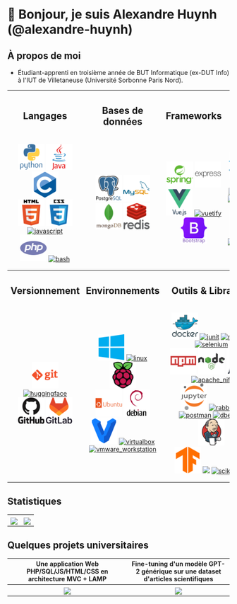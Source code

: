 <!--==========================================================-->
<!--          Bonjour à vous, lecteur de README.md !          -->
<!--==========================================================-->

<!--=======================Description FR=======================-->
<h1>👋 Bonjour, je suis Alexandre Huynh (@alexandre-huynh)</h1>
  
<h2>À propos de moi</h2>
  
- Étudiant-apprenti en troisième année de BUT Informatique (ex-DUT Info) à l'IUT de Villetaneuse (Université Sorbonne Paris Nord). 
<!--=======================Alternative EN=======================-->
<!--
<h1>👋 Hi there, I’m Alexandre Huynh (@alexandre-huynh)</h1>
  
- French student in the third year of a Computer Science BSc in apprenticeship, at the IUT de Villetaneuse (Université Sorbonne Paris Nord). 
<!--==========================================================-->

<!-- Credit to @alexandrecpedro https://github.com/alexandrecpedro and https://github.com/devicons/devicon/tree/v2.15.1 authors --> 

<table align=center>
  <tr>
    <th>
      <h2>Langages</h2>
    </th>
    <th>
      <h2>Bases de données</h2>
    </th>
    <th>
      <h2>Frameworks</h2>
    </th>
    <th>
      <h2>IDEs</h2>
    </th>
  </tr>
  <tr>
    <td>
      <p align="center">
        <a href="https://www.python.org" title="Python" target="_blank" rel="noreferrer"><img src="https://github.com/devicons/devicon/blob/v2.15.1/icons/python/python-original-wordmark.svg" alt="python" height="60" /></a>
        <a href="https://www.java.com" title="Java" target="_blank" rel="noreferrer"><img src="https://github.com/devicons/devicon/blob/v2.15.1/icons/java/java-original-wordmark.svg" alt="java" height="60" /></a>
        <a href="https://www.w3schools.com/c/" title="Langage C" target="_blank" rel="noreferrer"><img src="https://github.com/devicons/devicon/blob/v2.15.1/icons/c/c-original.svg" alt="c" height="60" /></a>
        <br />
        <a href="https://www.w3.org/html/" title="HTML5" target="_blank" rel="noreferrer"><img src="https://github.com/devicons/devicon/blob/v2.15.1/icons/html5/html5-original-wordmark.svg" alt="html5" height="60" /></a>
        <a href="https://www.w3schools.com/css/" title="CSS3" target="_blank" rel="noreferrer"><img src="https://github.com/devicons/devicon/blob/v2.15.1/icons/css3/css3-original-wordmark.svg" alt="css3" height="60" /></a>
        <a href="https://developer.mozilla.org/en-US/docs/Web/JavaScript" title="JavaScript" target="_blank" rel="noreferrer"><img src="https://cdn.jsdelivr.net/gh/devicons/devicon/icons/javascript/javascript-original.svg" alt="javascript" height="60" /></a>
        <br />
        <a href="https://www.php.net" title="PHP" target="_blank" rel="noreferrer"><img src="https://github.com/devicons/devicon/blob/v2.15.1/icons/php/php-plain.svg" alt="php" height="60" /></a>
        <a href="https://www.gnu.org/software/bash/" title="BASH" target="_blank" rel="noreferrer"><img src="https://cdn.jsdelivr.net/gh/devicons/devicon/icons/bash/bash-original.svg" alt="bash" height="60" /></a>
      </p>
    </td>
    <td>
      <p align="center">
        <a href="https://www.postgresql.org" title="PostgreSQL" target="_blank" rel="noreferrer"><img src="https://github.com/devicons/devicon/blob/v2.15.1/icons/postgresql/postgresql-original-wordmark.svg" alt="postgresql" height="60" /></a>
        <a href="https://www.mysql.com" title="MySQL" target="_blank" rel="noreferrer"><img src="https://github.com/devicons/devicon/blob/v2.15.1/icons/mysql/mysql-original-wordmark.svg" alt="mysql" height="60" /></a>
        <br />
        <a href="https://www.mongodb.com/en-us" title="MongoDB" target="_blank" rel="noreferrer"><img src="https://github.com/devicons/devicon/blob/v2.15.1/icons/mongodb/mongodb-original-wordmark.svg" alt="mongodb" height="60" /></a>
        <a href="https://redis.io/" title="Redis" target="_blank" rel="noreferrer"><img src="https://github.com/devicons/devicon/blob/v2.15.1/icons/redis/redis-original-wordmark.svg" alt="redis" height="60" /></a>
      </p>
    </td>
    <td>
      <p align="center">
        <a href="https://spring.io" title="Spring Boot" target="_blank" rel="noreferrer"><img src="https://github.com/devicons/devicon/blob/v2.15.1/icons/spring/spring-original-wordmark.svg" alt="springboot" height="60" /></a>
        <a href="https://expressjs.com/fr/" title="Express.js" target="_blank" rel="noreferrer"><img src="https://github.com/devicons/devicon/blob/v2.15.1/icons/express/express-original-wordmark.svg" alt="expressjs" height="60" /></a>
        <br />
        <a href="https://vuejs.org" title="Vue.js" title="" target="_blank" rel="noreferrer"><img src="https://github.com/devicons/devicon/blob/v2.15.1/icons/vuejs/vuejs-original-wordmark.svg" alt="vuejs" height="60" /></a>
        <a href="https://vuetifyjs.com/en/" title="Vuetify" target="_blank" rel="noreferrer"><img src="https://cdn.vuetifyjs.com/images/logos/logo.svg" alt="vuetify" height="60" /></a>
        <br />
        <a href="https://getbootstrap.com/" title="Bootstrap" target="_blank" rel="noreferrer"><img src="https://github.com/devicons/devicon/blob/master/icons/bootstrap/bootstrap-original-wordmark.svg" alt="bootstrap" height="60" /></a>
      </p>
    </td>
    <td>
      <p align="center">
        <a href="https://code.visualstudio.com" title="Visual Studio Code" target="_blank" rel="noreferrer"><img src="https://github.com/devicons/devicon/blob/v2.15.1/icons/vscode/vscode-original.svg" alt="vscode" height="60" /></a>
        <a href="https://www.jetbrains.com/fr-fr/idea/" title="IntelliJ IDEA" target="_blank" rel="noreferrer"><img src="https://upload.wikimedia.org/wikipedia/commons/thumb/9/9c/IntelliJ_IDEA_Icon.svg/1200px-IntelliJ_IDEA_Icon.svg.png" alt="intellij" height="60" /></a>
        <br />
        <a href="https://www.eclipse.org/org" title="Eclipse" target="_blank" rel="noreferrer"><img src="https://aymeric-cucherousset.fr/wp-content/uploads/2022/09/logo-eclipse.png" alt="eclipse" height="60" /></a>
        <a href="https://www.jetbrains.com/fr-fr/phpstorm/" title="PHPStorm" target="_blank" rel="noreferrer"><img src="https://upload.wikimedia.org/wikipedia/commons/thumb/c/c9/PhpStorm_Icon.svg/1200px-PhpStorm_Icon.svg.png" alt="phpstorm" height="60" /></a>
        <br />
        <a href="https://developer.android.com/studio" title="Android Studio" target="_blank" rel="noreferrer"><img src="https://github.com/devicons/devicon/blob/v2.15.1/icons/androidstudio/androidstudio-original.svg" alt="androidstudio" height="60" /></a>
        <a href="https://www.jetbrains.com/fr-fr/webstorm/" title="WebStorm" target="_blank" rel="noreferrer"><img src="https://resources.jetbrains.com/storage/products/webstorm/img/meta/webstorm_logo_300x300.png" alt="webstorm" height="60" /></a>
      </p>
    </td>
  </tr>
  <tr>
    <th>
      <h2>Versionnement</h2>
    </th>
    <th>
      <h2>Environnements</h2>
    </th>
    <th colspan=2>
      <h2>Outils & Librairies</h2>
    </th>
  </tr>
  <tr>
    <td>
      <p align="center">
        <a href="https://git-scm.com" title="Git" target="_blank" rel="noreferrer"><img src="https://github.com/devicons/devicon/blob/v2.15.1/icons/git/git-plain-wordmark.svg" alt="git" height="60" /></a>
        <a href="https://huggingface.co/alexandre-huynh" title="Hugging Face" target="_blank" rel="noreferrer"><img src="https://cdn-lfs.huggingface.co/repos/96/a2/96a2c8468c1546e660ac2609e49404b8588fcf5a748761fa72c154b2836b4c83/9cf16f4f32604eaf76dabbdf47701eea5a768ebcc7296acc1d1758181f71db73?response-content-disposition=inline%3B+filename*%3DUTF-8%27%27hf-logo.png%3B+filename%3D%22hf-logo.png%22%3B&response-content-type=image%2Fpng&Expires=1706826411&Policy=eyJTdGF0ZW1lbnQiOlt7IkNvbmRpdGlvbiI6eyJEYXRlTGVzc1RoYW4iOnsiQVdTOkVwb2NoVGltZSI6MTcwNjgyNjQxMX19LCJSZXNvdXJjZSI6Imh0dHBzOi8vY2RuLWxmcy5odWdnaW5nZmFjZS5jby9yZXBvcy85Ni9hMi85NmEyYzg0NjhjMTU0NmU2NjBhYzI2MDllNDk0MDRiODU4OGZjZjVhNzQ4NzYxZmE3MmMxNTRiMjgzNmI0YzgzLzljZjE2ZjRmMzI2MDRlYWY3NmRhYmJkZjQ3NzAxZWVhNWE3NjhlYmNjNzI5NmFjYzFkMTc1ODE4MWY3MWRiNzM%7EcmVzcG9uc2UtY29udGVudC1kaXNwb3NpdGlvbj0qJnJlc3BvbnNlLWNvbnRlbnQtdHlwZT0qIn1dfQ__&Signature=NubfXeONYrXWiPksLkkBCzKejWCl0PEmwgfft9Xdm0OfpvgdyFrh9CYV8kRFgizdHy4CkHFFPotcN9SzjIdfgMQJQ5HWfJD-YCAE0W7GwuInSqE-ksjKPjDYwD0E-iDKleKWj-1Rc4RkeyAH6kCqHezRpx0EbvnU0qdAw1WlUqG1MqmXk97BlAyC4zZbBdlNGI3okScI-nAVbhdeyEMXwbUd-97B3kqC7LrFN09IcriQxapQ3s2n599%7E7Xp%7EL12kWL7OloNt5YkpN2wRAg6v1NsGxijosF5LyfK9VpYw8BXQcpXlIyB4T3eetz3ok6M2qCJYQz3m2Oncgjs0my3RZQ__&Key-Pair-Id=KVTP0A1DKRTAX" alt="huggingface" height="60" /></a>
        <br />
        <a href="https://www.github.com" title="GitHub" target="_blank" rel="noreferrer"><img src="https://github.com/devicons/devicon/blob/v2.15.1/icons/github/github-original-wordmark.svg" alt="github" height="60" /></a>
        <a href="https://about.gitlab.com/" title="GitLab" target="_blank" rel="noreferrer"><img src="https://github.com/devicons/devicon/blob/v2.15.1/icons/gitlab/gitlab-original-wordmark.svg" alt="gitlab" height="60" /></a>
      </p>
    </td>
    <td>
      <p align="center">
        <a href="https://www.microsoft.com/fr-fr/windows/" title="Windows" target="_blank" rel="noreferrer"><img src="https://github.com/devicons/devicon/blob/v2.15.1/icons/windows8/windows8-original.svg" alt="windows" height="60" /></a>
        <a href="https://www.linux.org/" title="Linux" target="_blank" rel="noreferrer"><img src="https://cdn.jsdelivr.net/gh/devicons/devicon/icons/linux/linux-original.svg" alt="linux" height="60" /></a>
        <a href="https://www.raspberrypi.com" title="Raspberry Pi" target="_blank" rel="noreferrer"><img src="https://github.com/devicons/devicon/blob/v2.15.1/icons/raspberrypi/raspberrypi-original.svg" alt="raspberrypi" height="60" /></a>
        <br />
        <a href="https://www.ubuntu-fr.org" title="Ubuntu" target="_blank" rel="noreferrer"><img src="https://github.com/devicons/devicon/blob/v2.15.1/icons/ubuntu/ubuntu-plain-wordmark.svg" alt="ubuntu" height="60" /></a>
        <a href="https://www.debian.org/index.en.html" title="Debian" target="_blank" rel="noreferrer"><img src="https://github.com/devicons/devicon/blob/v2.15.1/icons/debian/debian-original-wordmark.svg" alt="debian" height="60" /></a>
        <br />
        <a href="https://www.vagrantup.com/" title="Vagrant" target="_blank" rel="noreferrer"><img src="https://github.com/devicons/devicon/blob/v2.15.1/icons/vagrant/vagrant-original.svg" alt="vagrant" height="60" /></a>
        <a href="https://www.virtualbox.org/" title="VirtualBox" target="_blank" rel="noreferrer"><img src="https://upload.wikimedia.org/wikipedia/commons/d/d5/Virtualbox_logo.png" alt="virtualbox" height="60" /></a>
        <a href="https://www.vmware.com/fr/products/workstation-pro.html" title="VMWare Workstation" target="_blank" rel="noreferrer"><img src="https://upload.wikimedia.org/wikipedia/commons/thumb/5/5a/Vmware_workstation_16_icon.svg/600px-Vmware_workstation_16_icon.svg.png" alt="vmware_workstation" height="60" /></a>
      </p>
    </td>
    <td colspan=2>
      <p align="center">
        <a href="https://www.docker.com" title="Docker" target="_blank" rel="noreferrer"><img src="https://github.com/devicons/devicon/blob/v2.15.1/icons/docker/docker-original-wordmark.svg" alt="docker" height="60" /></a>
        <a href="https://junit.org/junit5/" title="Junit5" target="_blank" rel="noreferrer"><img src="https://junit.org/junit5/assets/img/junit5-logo.png" alt="junit" height="60" /></a>
        <a href="https://site.mockito.org" title="Mockito" target="_blank" rel="noreferrer"><img src="https://github.com/mockito/mockito.github.io/raw/master/img/logo%402x.png" alt="mockito" height="60" /></a>
        <a href="https://www.selenium.dev/" title="Selenium" target="_blank" rel="noreferrer"><img src="https://upload.wikimedia.org/wikipedia/commons/thumb/d/d5/Selenium_Logo.png/574px-Selenium_Logo.png" alt="selenium" height="60" /></a>
        <br />
        <a href="https://www.npmjs.com" title="npm" target="_blank" rel="noreferrer"><img src="https://github.com/devicons/devicon/blob/v2.15.1/icons/npm/npm-original-wordmark.svg" alt="npm" height="60" /></a>
        <a href="https://nodejs.org/en" title="Node.js" target="_blank" rel="noreferrer"><img src="https://github.com/devicons/devicon/blob/v2.15.1/icons/nodejs/nodejs-original-wordmark.svg" alt="nodejs" height="60" /></a>
        <a href="https://jquery.com" title="jQuery" target="_blank" rel="noreferrer"><img src="https://github.com/devicons/devicon/blob/v2.15.1/icons/jquery/jquery-original-wordmark.svg" alt="jquery" height="60" /></a>
        <a href="https://nifi.apache.org/" title="Apache NiFi" target="_blank" rel="noreferrer"><img src="https://svn.apache.org/repos/asf/comdev/project-logos/originals/nifi.svg" alt="apache_nifi" height="40" /></a>
        <br />
        <a href="https://jupyter.org" title="Jupyter" target="_blank" rel="noreferrer"><img src="https://github.com/devicons/devicon/blob/v2.15.1/icons/jupyter/jupyter-original-wordmark.svg" alt="jupyter" height="60" /></a>
        <a href="https://rabbitmq.com/" title="RabbitMQ" target="_blank" rel="noreferrer"><img src="https://cdn.freebiesupply.com/logos/large/2x/rabbitmq-logo-png-transparent.png" alt="rabbitmq" height="60" /></a>
        <a href="https://www.postman.com/" title="Postman" target="_blank" rel="noreferrer"><img src="https://seeklogo.com/images/P/postman-logo-0087CA0D15-seeklogo.com.png" alt="postman" height="60" /></a>
        <a href="https://dbeaver.io/" title="DBeaver" target="_blank" rel="noreferrer"><img src="https://upload.wikimedia.org/wikipedia/commons/thumb/b/b5/DBeaver_logo.svg/2048px-DBeaver_logo.svg.png" alt="dbeaver" height="60" /></a>
        <a href="https://www.jenkins.io/" title="Jenkins" target="_blank" rel="noreferrer"><img src="https://github.com/devicons/devicon/blob/v2.15.1/icons/jenkins/jenkins-original.svg" alt="jenkins" height="60" /></a>
        <br />
        <a href="https://www.tensorflow.org/?hl=en" title="TensorFlow" target="_blank" rel="noreferrer"><img src="https://github.com/devicons/devicon/blob/v2.15.1/icons/tensorflow/tensorflow-original.svg" alt="tensorflow" height="60" /></a>
        <a href="https://keras.io/" title="Keras" target="_blank" rel="noreferrer"><img src="https://upload.wikimedia.org/wikipedia/commons/thumb/a/ae/Keras_logo.svg/langfr-110px-Keras_logo.svg.png" height="60" /></a>
        <a href="https://scikit-learn.org/stable/" title="scikit-learn" target="_blank" rel="noreferrer"><img src="https://upload.wikimedia.org/wikipedia/commons/thumb/0/05/Scikit_learn_logo_small.svg/1200px-Scikit_learn_logo_small.svg.png" alt="scikitlearn" height="60" /></a>
        <!--<a href="https://doc.ubuntu-fr.org/ssh" target="_blank" rel="noreferrer"><img src="https://github.com/devicons/devicon/blob/v2.15.1/icons/ssh/ssh-original-wordmark.svg" alt="ssh" height="60" /></a>-->
      </p>
    </td>
  </tr>
</table>

<!--==========================================================-->
<!--Ancienne disposition-->
<!--==========================================================-->

<!--
<h2>Langages</h2>

<p align="left">
  <a href="https://www.python.org" target="_blank" rel="noreferrer"><img src="https://github.com/devicons/devicon/blob/v2.15.1/icons/python/python-original-wordmark.svg" alt="python" height="60" /></a>
  <a href="https://www.java.com" target="_blank" rel="noreferrer"><img src="https://github.com/devicons/devicon/blob/v2.15.1/icons/java/java-original-wordmark.svg" alt="java" height="60" /></a>
  <a href="https://www.w3schools.com/c/" target="_blank" rel="noreferrer"><img src="https://github.com/devicons/devicon/blob/v2.15.1/icons/c/c-original.svg" alt="c" height="60" /></a>
  <a href="https://www.php.net" target="_blank" rel="noreferrer"><img src="https://github.com/devicons/devicon/blob/v2.15.1/icons/php/php-plain.svg" alt="php" height="60" /></a>
  <a href="https://www.w3.org/html/" target="_blank" rel="noreferrer"><img src="https://github.com/devicons/devicon/blob/v2.15.1/icons/html5/html5-original-wordmark.svg" alt="html5" height="60" /></a>
  <a href="https://www.w3schools.com/css/" target="_blank" rel="noreferrer"><img src="https://github.com/devicons/devicon/blob/v2.15.1/icons/css3/css3-original-wordmark.svg" alt="css3" height="60" /></a>
  <a href="https://developer.mozilla.org/en-US/docs/Web/JavaScript" target="_blank" rel="noreferrer"><img src="https://cdn.jsdelivr.net/gh/devicons/devicon/icons/javascript/javascript-original.svg" alt="javascript" height="60" /></a>
  <a href="https://www.gnu.org/software/bash/" target="_blank" rel="noreferrer"><img src="https://cdn.jsdelivr.net/gh/devicons/devicon/icons/bash/bash-original.svg" alt="bash" height="60" /></a>
</p>

<!--==========================================================- ->

<h2>Bases de données</h2>

<p align="left">
  <a href="https://www.postgresql.org" target="_blank" rel="noreferrer"><img src="https://github.com/devicons/devicon/blob/v2.15.1/icons/postgresql/postgresql-original-wordmark.svg" alt="postgresql" height="60" /></a>
  <a href="https://www.mysql.com" target="_blank" rel="noreferrer"><img src="https://github.com/devicons/devicon/blob/v2.15.1/icons/mysql/mysql-original-wordmark.svg" alt="mysql" height="60" /></a>
  <a href="https://www.mongodb.com/en-us" target="_blank" rel="noreferrer"><img src="https://github.com/devicons/devicon/blob/v2.15.1/icons/mongodb/mongodb-original-wordmark.svg" alt="mongodb" height="60" /></a>
  <a href="https://redis.io/" target="_blank" rel="noreferrer"><img src="https://github.com/devicons/devicon/blob/v2.15.1/icons/redis/redis-original-wordmark.svg" alt="redis" height="60" /></a>
</p>

<!--==========================================================- ->

<h2>Frameworks</h2>

<p align="left">
  <a href="https://spring.io" target="_blank" rel="noreferrer"><img src="https://github.com/devicons/devicon/blob/v2.15.1/icons/spring/spring-original-wordmark.svg" alt="springboot" height="60" /></a>
  <a href="https://vuejs.org" target="_blank" rel="noreferrer"><img src="https://github.com/devicons/devicon/blob/v2.15.1/icons/vuejs/vuejs-original-wordmark.svg" alt="vuejs" height="60" /></a>
  <a href="https://expressjs.com/fr/" target="_blank" rel="noreferrer"><img src="https://github.com/devicons/devicon/blob/v2.15.1/icons/express/express-original-wordmark.svg" alt="expressjs" height="60" /></a>
</p>

<!--==========================================================- ->

<h2>IDEs</h2>

<p align="left">
  <a href="https://code.visualstudio.com" target="_blank" rel="noreferrer"><img src="https://github.com/devicons/devicon/blob/v2.15.1/icons/vscode/vscode-original.svg" alt="vscode" height="60" /></a>
  <a href="https://developer.android.com/studio" target="_blank" rel="noreferrer"><img src="https://github.com/devicons/devicon/blob/v2.15.1/icons/androidstudio/androidstudio-original.svg" alt="androidstudio" height="60" /></a>
  <a href="https://www.eclipse.org/org" target="_blank" rel="noreferrer"><img src="https://aymeric-cucherousset.fr/wp-content/uploads/2022/09/logo-eclipse.png" alt="eclipse" height="60" /></a>
  <a href="https://www.jetbrains.com/fr-fr/idea/" target="_blank" rel="noreferrer"><img src="https://upload.wikimedia.org/wikipedia/commons/thumb/9/9c/IntelliJ_IDEA_Icon.svg/1200px-IntelliJ_IDEA_Icon.svg.png" alt="intellij" height="60" /></a>
  <a href="https://www.jetbrains.com/fr-fr/phpstorm/" target="_blank" rel="noreferrer"><img src="https://upload.wikimedia.org/wikipedia/commons/thumb/c/c9/PhpStorm_Icon.svg/1200px-PhpStorm_Icon.svg.png" alt="phpstorm" height="60" /></a>
  <a href="https://www.jetbrains.com/fr-fr/webstorm/" target="_blank" rel="noreferrer"><img src="https://resources.jetbrains.com/storage/products/webstorm/img/meta/webstorm_logo_300x300.png" alt="webstorm" height="60" /></a>
</p>
                        
<!--==========================================================- -> 

<h2>Outils</h2>

<p align="left">
  <a href="https://git-scm.com" target="_blank" rel="noreferrer"><img src="https://github.com/devicons/devicon/blob/v2.15.1/icons/git/git-plain-wordmark.svg" alt="git" height="60" /></a>
  <a href="https://www.github.com" target="_blank" rel="noreferrer"><img src="https://github.com/devicons/devicon/blob/v2.15.1/icons/github/github-original-wordmark.svg" alt="github" height="60" /></a>
  <a href="https://about.gitlab.com/" target="_blank" rel="noreferrer"><img src="https://github.com/devicons/devicon/blob/v2.15.1/icons/gitlab/gitlab-original-wordmark.svg" alt="gitlab" height="60" /></a>
  <a href="https://www.docker.com" target="_blank" rel="noreferrer"><img src="https://github.com/devicons/devicon/blob/v2.15.1/icons/docker/docker-original-wordmark.svg" alt="docker" height="60" /></a>
  <a href="https://jupyter.org" target="_blank" rel="noreferrer"><img src="https://github.com/devicons/devicon/blob/v2.15.1/icons/jupyter/jupyter-original-wordmark.svg" alt="jupyter" height="60" /></a>
  <a href="https://junit.org/junit5/" target="_blank" rel="noreferrer"><img src="https://junit.org/junit5/assets/img/junit5-logo.png" alt="junit" height="60" /></a>
  <a href="https://site.mockito.org" target="_blank" rel="noreferrer"><img src="https://github.com/mockito/mockito.github.io/raw/master/img/logo%402x.png" alt="mockito" height="60" /></a>
  <a href="https://www.npmjs.com" target="_blank" rel="noreferrer"><img src="https://github.com/devicons/devicon/blob/v2.15.1/icons/npm/npm-original-wordmark.svg" alt="npm" height="60" /></a>
  <a href="https://nodejs.org/en" target="_blank" rel="noreferrer"><img src="https://github.com/devicons/devicon/blob/v2.15.1/icons/nodejs/nodejs-original-wordmark.svg" alt="nodejs" height="60" /></a>
  <a href="https://jquery.com" target="_blank" rel="noreferrer"><img src="https://github.com/devicons/devicon/blob/v2.15.1/icons/jquery/jquery-original-wordmark.svg" alt="jquery" height="60" /></a>
  <a href="https://nifi.apache.org/" target="_blank" rel="noreferrer"><img src="https://svn.apache.org/repos/asf/comdev/project-logos/originals/nifi.svg" alt="apache_nifi" height="40" /></a>
  <a href="https://rabbitmq.com/" target="_blank" rel="noreferrer"><img src="https://www.mon-code.net/logo/rabbitmq.png" alt="rabbitmq" height="60" /></a>
  <a href="https://www.postman.com/" target="_blank" rel="noreferrer"><img src="https://seeklogo.com/images/P/postman-logo-0087CA0D15-seeklogo.com.png" alt="postman" height="60" /></a>
  <a href="https://dbeaver.io/" target="_blank" rel="noreferrer"><img src="https://upload.wikimedia.org/wikipedia/commons/thumb/b/b5/DBeaver_logo.svg/2048px-DBeaver_logo.svg.png" alt="dbeaver" height="60" /></a>
  <!--<a href="https://doc.ubuntu-fr.org/ssh" target="_blank" rel="noreferrer"><img src="https://github.com/devicons/devicon/blob/v2.15.1/icons/ssh/ssh-original-wordmark.svg" alt="ssh" height="60" /></a>-->
</p>
<!-- hi there ! -Alexandre -->

<!--==========================================================- ->  
                                                
<h2>Environnements</h2>

<p align="left">
  <a href="https://www.microsoft.com/fr-fr/windows/" target="_blank" rel="noreferrer"><img src="https://github.com/devicons/devicon/blob/v2.15.1/icons/windows8/windows8-original.svg" alt="windows" height="60" /></a>
  <a href="https://www.linux.org/" target="_blank" rel="noreferrer"><img src="https://cdn.jsdelivr.net/gh/devicons/devicon/icons/linux/linux-original.svg" alt="linux" height="60" /></a>
  <a href="https://www.ubuntu-fr.org" target="_blank" rel="noreferrer"><img src="https://github.com/devicons/devicon/blob/v2.15.1/icons/ubuntu/ubuntu-plain-wordmark.svg" alt="ubuntu" height="60" /></a>
  <a href="https://www.raspberrypi.com" target="_blank" rel="noreferrer"><img src="https://github.com/devicons/devicon/blob/v2.15.1/icons/raspberrypi/raspberrypi-original.svg" alt="raspberrypi" height="60" /></a>
</p>

<!--==========================================================-->

<!--==========================================================-->

<!-- Credit to @anuraghazra https://github.com/anuraghazra/github-readme-stats --> 

<h2>Statistiques</h2>

<table>
  <tr>
    <th>
      <a href="https://github.com/anuraghazra/github-readme-stats">
        <img align="center" src="https://github-readme-stats.vercel.app/api?username=alexandre-huynh&show_icons=true&count_private=true&locale=fr&theme=aura_dark&hide_border=true&custom_title=Mes%20statistiques%20GitHub" />
      </a>
    </th>
    <th>
      <a href="https://github.com/anuraghazra/github-readme-stats">
        <img align="center" src="https://github-readme-stats.vercel.app/api/top-langs/?username=alexandre-huynh&layout=compact&card_width=445&hide=jupyter%20notebook&langs_count=10&locale=fr&theme=aura_dark&hide_border=true&custom_title=Mes%20langages%20les%20plus%20utilis&#233s" />
      </a>
    </th>
  </tr>
</table>

<!-- -------------------------------------------------------- -->
<!--- Affichage alternatif

<a href="https://github.com/anuraghazra/github-readme-stats">
  <img align="center" src="https://github-readme-stats.vercel.app/api?username=alexandre-huynh&show_icons=true&locale=fr&theme=aura_dark&custom_title=Mes%20statistiques%20GitHub" />
</a>

</br>

<a href="https://github.com/anuraghazra/github-readme-stats">
  <img align="center" src="https://github-readme-stats.vercel.app/api/top-langs/?username=alexandre-huynh&layout=compact&card_width=445&hide=jupyter%20notebook,hack&langs_count=10&locale=fr&theme=aura_dark&custom_title=Mes%20langages%20les%20plus%20utilis&#233s" />
</a>
--->
<!-- -------------------------------------------------------- -->

<!--==========================================================-->


<!--Credit to @anuraghazra https://github.com/anuraghazra/github-readme-stats -->

<h2>Quelques projets universitaires</h2>

<table>
  <tr>
    <th>
      Une application Web PHP/SQL/JS/HTML/CSS 
      en architecture MVC + LAMP
    </th>
    <th>
      Fine-tuning d'un modèle GPT-2 générique 
      sur une dataset d'articles scientifiques
    </th>
  </tr>
  <tr>
    <th>
      <a href="https://github.com/alexandre-huynh/S3.01_Site_BDE_Caisse_Enregistreuse">
        <img align="center" src="https://github-readme-stats.vercel.app/api/pin/?username=alexandre-huynh&repo=S3.01_Site_BDE_Caisse_Enregistreuse&theme=aura_dark&hide_border=true" />
      </a>
    </th>
    <th>
      <a href="https://github.com/LucasAguetai/ALOQAS">
        <img align="center" src="https://github-readme-stats.vercel.app/api/pin/?username=LucasAguetai&repo=ALOQAS&theme=aura_dark&hide_border=true" />
      </a>
    </th>
  </tr>
</table>

<!--==========================================================-->
<!---
alexandre-huynh/alexandre-huynh is a ✨ special ✨ repository because its `README.md` (this file) appears on your GitHub profile.
You can click the Preview link to take a look at your changes.
--->
